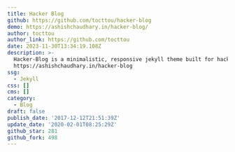 ```yaml
---
title: Hacker Blog
github: https://github.com/tocttou/hacker-blog
demo: https://ashishchaudhary.in/hacker-blog/
author: tocttou
author_link: https://github.com/tocttou
date: 2023-11-30T13:34:19.108Z
description: >-
  Hacker-Blog is a minimalistic, responsive jekyll theme built for hackers.
  https://ashishchaudhary.in/hacker-blog
ssg:
  - Jekyll
css: []
cms: []
category:
  - Blog
draft: false
publish_date: '2017-12-12T21:51:39Z'
update_date: '2020-02-01T08:25:29Z'
github_star: 281
github_fork: 498
---
```

